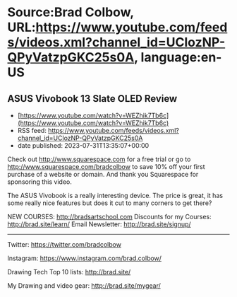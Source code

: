 # Source:Brad Colbow, URL:https://www.youtube.com/feeds/videos.xml?channel_id=UClozNP-QPyVatzpGKC25s0A, language:en-US

## ASUS Vivobook 13 Slate OLED Review
 - [https://www.youtube.com/watch?v=WEZhik7Tb6c](https://www.youtube.com/watch?v=WEZhik7Tb6c)
 - RSS feed: https://www.youtube.com/feeds/videos.xml?channel_id=UClozNP-QPyVatzpGKC25s0A
 - date published: 2023-07-31T13:35:07+00:00

Check out http://www.squarespace.com for a free trial or go to  http://www.squarespace.com/bradcolbow to save 10% off your first purchase of a website or domain.
And thank you Squarespace for sponsoring this video.

The ASUS Vivobook is a really interesting device. The price is great, it has some really nice features but does it cut to many corners to get there?



NEW COURSES: http://bradsartschool.com
Discounts for my Courses: http://brad.site/learn/
Email Newsletter: http://brad.site/signup/

-----------------------------------------------------

Twitter: 
https://twitter.com/bradcolbow

Instagram:
https://www.instagram.com/brad.colbow/

Drawing Tech Top 10 lists:
http://brad.site/

My Drawing and video gear: 
http://brad.site/mygear/

